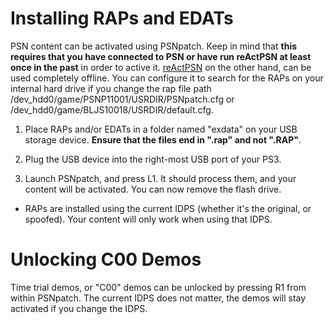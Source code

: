 # Installing RAPs and EDATs

PSN content can be activated using PSNpatch. Keep in mind that **this requires that you have connected to PSN or have run reActPSN at least once in the past** in order to active it. [reActPSN](https://www.reddit.com/r/ps3homebrew/wiki/reactpsn) on the other hand, can be used completely offline. You can configure it to search for the RAPs on your internal hard drive if you change the rap file path /dev_hdd0/game/PSNP11001/USRDIR/PSNpatch.cfg or /dev_hdd0/game/BLJS10018/USRDIR/default.cfg.

1. Place RAPs and/or EDATs in a folder named "exdata" on your USB storage device. **Ensure that the files end in ".rap" and not ".RAP"**.

2. Plug the USB device into the right-most USB port of your PS3.

3. Launch PSNpatch, and press L1. It should process them, and your content will be activated. You can now remove the flash drive.

* RAPs are installed using the current IDPS (whether it's the original, or spoofed). Your content will only work when using that IDPS.

# Unlocking C00 Demos


Time trial demos, or "C00" demos can be unlocked by pressing R1 from within PSNpatch. The current IDPS does not matter, the demos will stay activated if you change the IDPS.


